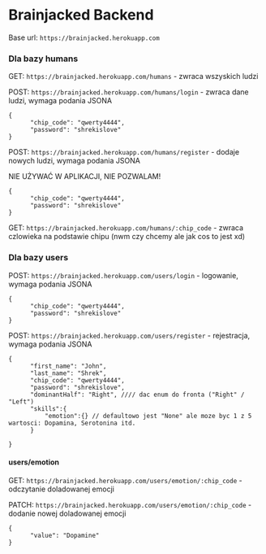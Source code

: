 # Brainjacked Backend

Base url: `https://brainjacked.herokuapp.com`

### Dla bazy humans

GET: `https://brainjacked.herokuapp.com/humans` - zwraca wszyskich ludzi

POST: `https://brainjacked.herokuapp.com/humans/login` - zwraca dane ludzi, wymaga podania JSONA
```
{
      "chip_code": "qwerty4444", 
      "password": "shrekislove"
}
```

POST: `https://brainjacked.herokuapp.com/humans/register` - dodaje nowych ludzi, wymaga podania JSONA

NIE UŻYWAĆ W APLIKACJI, NIE POZWALAM!


```
{
      "chip_code": "qwerty4444", 
      "password": "shrekislove"
}
```
GET: `https://brainjacked.herokuapp.com/humans/:chip_code` - zwraca czlowieka na podstawie chipu 
(nwm czy chcemy ale jak cos to jest xd)


### Dla bazy users

POST: `https://brainjacked.herokuapp.com/users/login` - logowanie, wymaga podania JSONA
```
{
      "chip_code": "qwerty4444", 
      "password": "shrekislove"
}
```

POST: `https://brainjacked.herokuapp.com/users/register` - rejestracja, wymaga podania JSONA

```
{
      "first_name": "John",
      "last_name": "Shrek",
      "chip_code": "qwerty4444", 
      "password": "shrekislove",
      "dominantHalf": "Right", //// dac enum do fronta ("Right" / "Left")
      "skills":{
          "emotion":{} // defaultowo jest "None" ale moze byc 1 z 5 wartosci: Dopamina, Serotonina itd.
      }

}
```

#### users/emotion
GET: `https://brainjacked.herokuapp.com/users/emotion/:chip_code` - odczytanie doladowanej emocji

PATCH: `https://brainjacked.herokuapp.com/users/emotion/:chip_code` - dodanie nowej doladowanej emocji
```
{
      "value": "Dopamine"
}
```